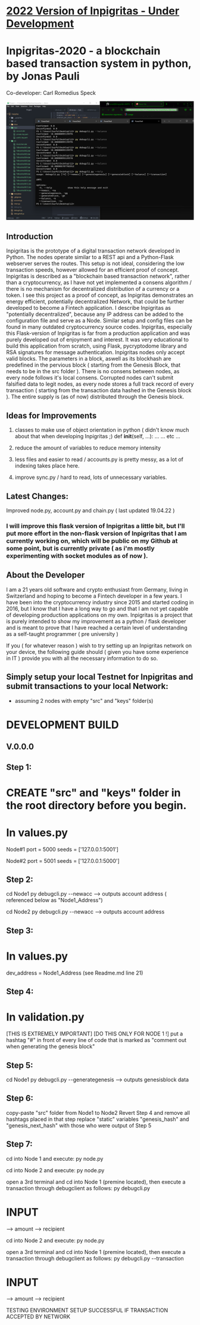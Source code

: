 # [2022 Version of Inpigritas - Under Development](https://github.com/jonas089/Inpigritas-2022)

# Inpigritas-2020 - a blockchain based transaction system in python, by Jonas Pauli
Co-developer: Carl Romedius Speck

![Preview](https://github.com/jonas089/Inpigritas/blob/master/inpigritas_preview.png "Inpigritas Shell client preview")

## Introduction
Inpigritas is the prototype of a digital transaction network developed in Python.
The nodes operate similar to a REST api and a Python-Flask webserver serves the routes. This setup is not ideal, considering the low transaction speeds, however allowed for an efficient proof of concept. Inpigritas is described as a "blockchain based transaction network", rather than a cryptocurrency, as I have not yet implemented a consens algorithm / there is no mechanism for decentralized distribution of a currency or a token. I see this project as a proof of concept, as Inpigritas demonstrates an energy efficient, potentially decentralized Network, that could be further developed to become a Fintech application.
I describe Inpigritas as "potentially decentralized", because any IP address can be added to the configuration file and serve as a Node. Similar setup and config files can be found in many outdated cryptocurrency source codes. Inpigritas, especially this Flask-version of Inpigritas is far from a production application and was purely developed out of enjoyment and interest. It was very educational to build this application from scratch, using Flask, pycryptodome library and RSA signatures for message authentication. 
Inpigritas nodes only accept valid blocks. The parameters in a block, aswell as its blockhash are predefined in the pervious block 
( starting from the Genesis Block, that needs to be in the src folder ). There is no consens between nodes, as every node follows it's local consens. Corrupted nodes can't submit falsified data to legit nodes, as every node stores a full track record of every transaction ( starting from the transaction data hashed in the Genesis block ). The entire supply is (as of now) distributed through the Genesis block. 

## Ideas for Improvements
1. classes to make use of object orientation in python ( didn't know much about that when developing Inpigritas ;)
def __init__(self, ...):
 ...
... etc ...

2. reduce the amount of variables to reduce memory intensity
3. less files and easier to read / accounts.py is pretty messy, as a lot of indexing takes place here.
4. improve sync.py / hard to read, lots of unnecessary variables.

## Latest Changes:
Improved node.py, account.py and chain.py ( last updated 19.04.22 )

### I will improve this flask version of Inpigritas a little bit, but I'll put more effort in the non-flask version of Inpigritas that I am currently working on, which will be public on my Github at some point, but is currently private ( as i'm mostly experimenting with socket modules as of now ).

## About the Developer
I am a 21 years old software and crypto enthusiast from Germany, living in Switzerland and hoping to become a Fintech developer in a few years. I have been into the cryptocurrency industry since 2015 and started coding in 2016, but I know that I have a long way to go and that I am not yet capable of developing production applications on my own. Inpigritas is a project that is purely intended to show my improvement as a python / flask developer and is meant to prove that I have reached a certain level of understanding as a self-taught programmer ( pre university )

If you ( for whatever reason ) wish to try setting up an Inpigritas network on your device, the following guide should ( given you have some experience in IT ) provide you with all the necessary information to do so. 

## Simply setup your local Testnet for Inpigritas and submit transactions to your local Network:
- assuming 2 nodes with empty "src" and "keys" folder(s)

# DEVELOPMENT BUILD
## V.0.0.0

## Step 1:
 
 # CREATE "src" and "keys" folder in the root directory before you begin. 
 
 # In values.py
   Node#1
   port = 5000
   seeds = ['127.0.0.1:5001']

   Node#2
   port = 5001
   seeds = ['127.0.0.1:5000']
## Step 2:
   cd Node1
   py debugcli.py --newacc
   --> outputs account address ( referenced below as "Node1_Address")

   cd Node2
   py debugcli.py --newacc
   --> outputs account address
## Step 3:
 # In values.py
   dev_address = Node1_Address (see Readme.md line 21)
## Step 4:
 # In validation.py
 [THIS IS EXTREMELY IMPORTANT]
 [DO THIS ONLY FOR NODE 1 !]
   put a hashtag "#" in front of every line of code that is marked as "comment out when generating the genesis block"
## Step 5:
  cd Node1
  py debugcli.py --generategenesis
  --> outputs genesisblock data
## Step 6:
   copy-paste "src" folder from Node1 to Node2
   Revert Step 4 and remove all hashtags placed in that step
   replace "static" variables "genesis_hash" and "genesis_next_hash" with those who were output of Step 5
## Step 7:
   cd into Node 1 and execute:
   py node.py

   cd into Node 2 and execute:
   py node.py

   open a 3rd terminal and cd into Node 1 (premine located),
   then execute a transaction through debugclient as follows:
   py debugcli.py
   # INPUT
   --> amount
   --> recipient

   cd into Node 2 and execute:
   py node.py

   open a 3rd terminal and cd into Node 1 (premine located),
   then execute a transaction through debugclient as follows:
   py debugcli.py --transaction
   # INPUT
   --> amount
   --> recipient

TESTING ENVIRONMENT SETUP SUCCESSFUL IF TRANSACTION ACCEPTED BY NETWORK
